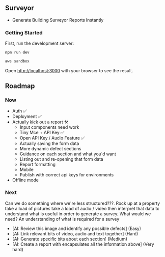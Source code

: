 ## Surveyor

- Generate Building Surveyor Reports Instantly

### Getting Started

First, run the development server:

```bash
npm run dev
```

```bash
aws sandbox
```

Open [http://localhost:3000](http://localhost:3000) with your browser to see the result.

## Roadmap

### Now

- Auth ✅
- Deployment ✅
- Actually kick out a report ⚒️
  - Input components need work
  - Tiny Mce + API Key ✅
  - Open API Key / Audio Feature ✅
  - Actually saving the form data
  - More dynamic defect sections
  - Guidance on each section and what you'd want
  - Listing out and re-opening that form data
  - Report formatting
  - Mobile
  - Publish with correct api keys for environments
- Offline mode

### Next

Can we do something where we're less structured???. Rock up at a property take a load of pictures take a load of audio / video then interpret that data to understand what is useful in order to generate a survey. What would we need? An understanding of what is required for a survey 

- [AI: Review this image and identify any possible defects] (Easy)
- [AI: Link relevant bits of video, audio and text together] (Hard)
- [AI: Generate specific bits about each section] (Medium)
- [AI: Create a report with encapsulates all the information above] (Very hard)


